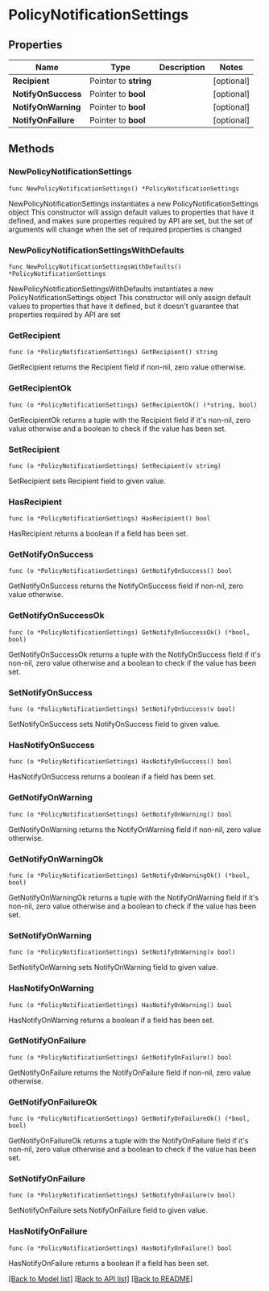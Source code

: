 # PolicyNotificationSettings

## Properties

Name | Type | Description | Notes
------------ | ------------- | ------------- | -------------
**Recipient** | Pointer to **string** |  | [optional] 
**NotifyOnSuccess** | Pointer to **bool** |  | [optional] 
**NotifyOnWarning** | Pointer to **bool** |  | [optional] 
**NotifyOnFailure** | Pointer to **bool** |  | [optional] 

## Methods

### NewPolicyNotificationSettings

`func NewPolicyNotificationSettings() *PolicyNotificationSettings`

NewPolicyNotificationSettings instantiates a new PolicyNotificationSettings object
This constructor will assign default values to properties that have it defined,
and makes sure properties required by API are set, but the set of arguments
will change when the set of required properties is changed

### NewPolicyNotificationSettingsWithDefaults

`func NewPolicyNotificationSettingsWithDefaults() *PolicyNotificationSettings`

NewPolicyNotificationSettingsWithDefaults instantiates a new PolicyNotificationSettings object
This constructor will only assign default values to properties that have it defined,
but it doesn't guarantee that properties required by API are set

### GetRecipient

`func (o *PolicyNotificationSettings) GetRecipient() string`

GetRecipient returns the Recipient field if non-nil, zero value otherwise.

### GetRecipientOk

`func (o *PolicyNotificationSettings) GetRecipientOk() (*string, bool)`

GetRecipientOk returns a tuple with the Recipient field if it's non-nil, zero value otherwise
and a boolean to check if the value has been set.

### SetRecipient

`func (o *PolicyNotificationSettings) SetRecipient(v string)`

SetRecipient sets Recipient field to given value.

### HasRecipient

`func (o *PolicyNotificationSettings) HasRecipient() bool`

HasRecipient returns a boolean if a field has been set.

### GetNotifyOnSuccess

`func (o *PolicyNotificationSettings) GetNotifyOnSuccess() bool`

GetNotifyOnSuccess returns the NotifyOnSuccess field if non-nil, zero value otherwise.

### GetNotifyOnSuccessOk

`func (o *PolicyNotificationSettings) GetNotifyOnSuccessOk() (*bool, bool)`

GetNotifyOnSuccessOk returns a tuple with the NotifyOnSuccess field if it's non-nil, zero value otherwise
and a boolean to check if the value has been set.

### SetNotifyOnSuccess

`func (o *PolicyNotificationSettings) SetNotifyOnSuccess(v bool)`

SetNotifyOnSuccess sets NotifyOnSuccess field to given value.

### HasNotifyOnSuccess

`func (o *PolicyNotificationSettings) HasNotifyOnSuccess() bool`

HasNotifyOnSuccess returns a boolean if a field has been set.

### GetNotifyOnWarning

`func (o *PolicyNotificationSettings) GetNotifyOnWarning() bool`

GetNotifyOnWarning returns the NotifyOnWarning field if non-nil, zero value otherwise.

### GetNotifyOnWarningOk

`func (o *PolicyNotificationSettings) GetNotifyOnWarningOk() (*bool, bool)`

GetNotifyOnWarningOk returns a tuple with the NotifyOnWarning field if it's non-nil, zero value otherwise
and a boolean to check if the value has been set.

### SetNotifyOnWarning

`func (o *PolicyNotificationSettings) SetNotifyOnWarning(v bool)`

SetNotifyOnWarning sets NotifyOnWarning field to given value.

### HasNotifyOnWarning

`func (o *PolicyNotificationSettings) HasNotifyOnWarning() bool`

HasNotifyOnWarning returns a boolean if a field has been set.

### GetNotifyOnFailure

`func (o *PolicyNotificationSettings) GetNotifyOnFailure() bool`

GetNotifyOnFailure returns the NotifyOnFailure field if non-nil, zero value otherwise.

### GetNotifyOnFailureOk

`func (o *PolicyNotificationSettings) GetNotifyOnFailureOk() (*bool, bool)`

GetNotifyOnFailureOk returns a tuple with the NotifyOnFailure field if it's non-nil, zero value otherwise
and a boolean to check if the value has been set.

### SetNotifyOnFailure

`func (o *PolicyNotificationSettings) SetNotifyOnFailure(v bool)`

SetNotifyOnFailure sets NotifyOnFailure field to given value.

### HasNotifyOnFailure

`func (o *PolicyNotificationSettings) HasNotifyOnFailure() bool`

HasNotifyOnFailure returns a boolean if a field has been set.


[[Back to Model list]](../README.md#documentation-for-models) [[Back to API list]](../README.md#documentation-for-api-endpoints) [[Back to README]](../README.md)


